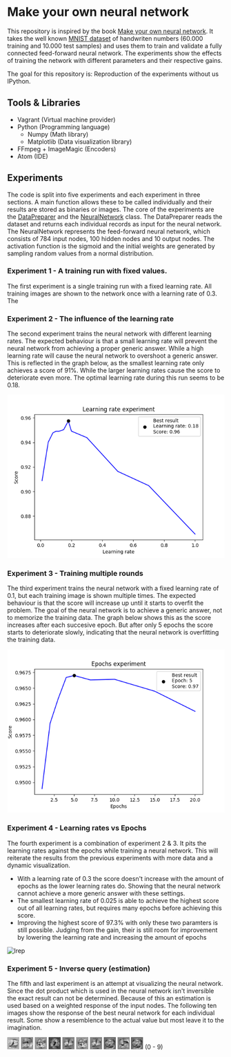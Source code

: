 # Make your own neural network

This repository is inspired by the book [Make your own neural network](https://www.goodreads.com/book/show/29746976-make-your-own-neural-network).
It takes the well known [MNIST dataset](http://yann.lecun.com/exdb/mnist/) of handwriten numbers (60.000 training and 10.000 test samples) and uses them to train and validate a fully connected feed-forward neural network.
The experiments show the effects of training the network with different parameters and their respective gains.

The goal for this repository is: Reproduction of the experiments without us IPython.

## Tools & Libraries
- Vagrant (Virtual machine provider)
- Python (Programming language)
  - Numpy (Math library)
  - Matplotlib (Data visualization library)
- FFmpeg + ImageMagic (Encoders)
- Atom (IDE)

## Experiments
The code is split into five experiments and each experiment in three sections.
A main function allows these to be called individually and their results are stored as binaries or images.
The core of the experiments are the [DataPreparer](https://github.com/raket124/Make-your-own-neural-network/blob/master/Code/DataPreparer.py) and the [NeuralNetwork](https://github.com/raket124/Make-your-own-neural-network/blob/master/Code/NeuralNetwork.py) class.
The DataPreparer reads the dataset and returns each individual records as input for the neural network.
The NeuralNetwork represents the feed-forward neural network, which consists of 784 input nodes, 100 hidden nodes and 10 output nodes.
The activation function is the sigmoid and the initial weights are generated by sampling random values from a normal distribution.

### Experiment 1 - A training run with fixed values.
The first experiment is a single training run with a fixed learning rate.
All training images are shown to the network once with a learning rate of 0.3.
The 

### Experiment 2 - The influence of the learning rate
The second experiment trains the neural network with different learning rates.
The expected behaviour is that a small learning rate will prevent the neural network from achieving a proper generic answer.
While a high learning rate will cause the neural network to overshoot a generic answer.
This is reflected in the graph below, as the smallest learning rate only achieves a score of 91%.
While the larger learning rates cause the score to deteriorate even more.
The optimal learning rate during this run seems to be 0.18.

![lr]

### Experiment 3 - Training multiple rounds
The third experiment trains the neural network with a fixed learning rate of 0.1, but each training image is shown multiple times.
The expected behaviour is that the score will increase up until it starts to overfit the problem.
The goal of the neural network is to achieve a generic answer, not to memorize the training data.
The graph below shows this as the score increases after each succesive epoch.
But after only 5 epochs the score starts to deteriorate slowly, indicating that the neural network is overfitting the training data.

![ep]

### Experiment 4 - Learning rates vs Epochs
The fourth experiment is a combination of experiment 2 & 3.
It pits the learning rates against the epochs while training a neural network.
This will reiterate the results from the previous experiments with more data and a dynamic visualization.
- With a learning rate of 0.3 the score doesn't increase with the amount of epochs as the lower learning rates do.
Showing that the neural network cannot achieve a more generic answer with these settings.
- The smallest learning rate of 0.025 is able to achieve the highest score out of all learning rates, 
but requires many epochs before achieving this score.
- Improving the highest score of 97.3% with only these two paramters is still possible.
Judging from the gain, their is still room for improvement by lowering the learning rate and increasing the amount of epochs 

![lrep]

### Experiment 5 - Inverse query (estimation)
The fifth and last experiment is an attempt at visualizing the neural network.
Since the dot product which is used in the neural network isn't inversible the exact result can not be determined.
Because of this an estimation is used based on a weighted response of the input nodes.
The following ten images show the response of the best neural network for each individual result.
Some show a resemblence to the actual value but most leave it to the imagination.

![est0] ![est1] ![est2] ![est3] ![est4] ![est5] ![est6] ![est7] ![est8] ![est9]
 (0 - 9)
 
[lr]: https://github.com/raket124/Make-your-own-neural-network/blob/master/Code/Output/LearningRate.png "Learning rate plot"
[ep]: https://github.com/raket124/Make-your-own-neural-network/blob/master/Code/Output/Epoch.png "Epoch plot"
[lrep]: https://github.com/raket124/Make-your-own-neural-network/blob/master/Code/Output/EpochAndLearningRate.gif "Epoch vs learning rate plot"
[est0]: https://github.com/raket124/Make-your-own-neural-network/blob/master/Code/Output/Estimations/0.png
[est1]: https://github.com/raket124/Make-your-own-neural-network/blob/master/Code/Output/Estimations/1.png
[est2]: https://github.com/raket124/Make-your-own-neural-network/blob/master/Code/Output/Estimations/2.png
[est3]: https://github.com/raket124/Make-your-own-neural-network/blob/master/Code/Output/Estimations/3.png
[est4]: https://github.com/raket124/Make-your-own-neural-network/blob/master/Code/Output/Estimations/4.png
[est5]: https://github.com/raket124/Make-your-own-neural-network/blob/master/Code/Output/Estimations/5.png
[est6]: https://github.com/raket124/Make-your-own-neural-network/blob/master/Code/Output/Estimations/6.png
[est7]: https://github.com/raket124/Make-your-own-neural-network/blob/master/Code/Output/Estimations/7.png
[est8]: https://github.com/raket124/Make-your-own-neural-network/blob/master/Code/Output/Estimations/8.png
[est9]: https://github.com/raket124/Make-your-own-neural-network/blob/master/Code/Output/Estimations/9.png


